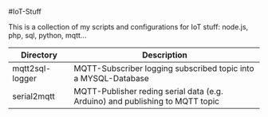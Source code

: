 #IoT-Stuff

This is a collection of my scripts and configurations for IoT stuff: node.js, php, sql, python, mqtt...

Directory | Description
--------- | -----------
mqtt2sql-logger | MQTT-Subscriber logging subscribed topic into a MYSQL-Database
serial2mqtt | MQTT-Publisher reding serial data (e.g. Arduino) and publishing to MQTT topic

